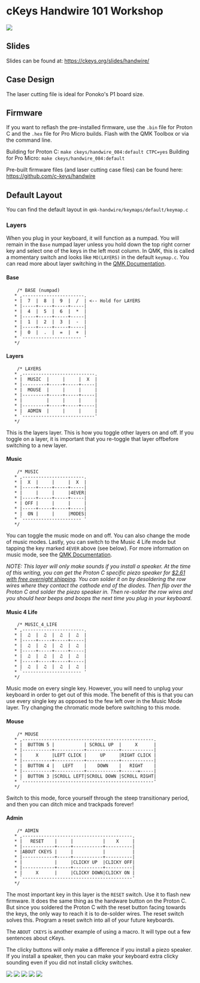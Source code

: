 # cKeys Handwire 101 Workshop

![](https://ckeys.org/images/proton-c-handwire-1.jpg)

## Slides

Slides can be found at: https://ckeys.org/slides/handwire/

## Case Design

The laser cutting file is ideal for Ponoko's P1 board size.

## Firmware

If you want to reflash the pre-installed firmware, use the `.bin` file for Proton C and the `.hex` file for Pro Micro builds. Flash with the QMK Toolbox or via the command line.

Building for Proton C: `make ckeys/handwire_084:default CTPC=yes`
Building for Pro Micro: `make ckeys/handwire_084:default`

Pre-built firmware files (and laser cutting case files) can be found here: https://github.com/c-keys/handwire

## Default Layout

You can find the default layout in `qmk-handwire/keymaps/default/keymap.c`

### Layers

When you plug in your keyboard, it will function as a numpad. You will remain in the `Base` numpad layer unless you hold down the top right corner key and select one of the keys in the left most column. In QMK, this is called a momentary switch and looks like `MO(LAYERS)` in the default `keymap.c`. You can read more about layer switching in the [QMK Documentation](https://beta.docs.qmk.fm/features/feature_advanced_keycodes#switching-and-toggling-layers).

#### Base
```
    /* BASE (numpad)
   * ,-----------------------.
   * |  7  |  8  |  9  |  /  | <-- Hold for LAYERS
   * |-----+-----+-----+-----|
   * |  4  |  5  |  6  |  *  |
   * |-----+-----+-----+-----|
   * |  1  |  2  |  3  |  -  |
   * |-----+-----+-----+-----|
   * |  0  |  .  |  =  |  +  |
   * `---------------------- '
   */
```

#### Layers

```
    /* LAYERS
   * ,---------------------------.
   * |  MUSIC  |     |     |  X  |
   * |---------+-----+-----+-----|
   * |  MOUSE  |     |     |     |
   * |---------+-----+-----+-----|
   * |         |     |     |     |
   * |---------+-----+-----+-----|
   * |  ADMIN  |     |     |     |
   * `---------------------------'
   */
```

This is the layers layer. This is how you toggle other layers on and off. If you toggle on a layer, it is important that you re-toggle that layer offbefore switching to a new layer.

#### Music

```
    /* MUSIC
   * ,-----------------------.
   * |  X  |     |     |  X  |
   * |-----+-----+-----+-----|
   * |     |     |     |4EVER|
   * |-----+-----+-----+-----|
   * | OFF |     |     |     |
   * |-----+-----+-----+-----|
   * |  ON |     |     |MODES|
   * `---------------------- '
   */
```

You can toggle the music mode on and off. You can also change the mode of music modes. Lastly, you can switch to the Music 4 Life mode but tapping the key marked `4EVER` above (see below). For more information on music mode, see the [QMK Documentation](https://beta.docs.qmk.fm/features/feature_audio).

_NOTE: This layer will only make sounds if you install a speaker. At the time of this writing, you can get the Proton C specific piezo speaker for [$2.61 with free overnight shipping](https://www.arrow.com/en/products/ast1109mltrq/mallory-sonalert-products). You can solder it on by desoldering the row wires where they contact the cathode end of the diodes. Then flip over the Proton C and solder the piezo speaker in. Then re-solder the row wires and you should hear beeps and boops the next time you plug in your keyboard._

#### Music 4 Life

```
    /* MUSIC_4_LIFE
   * ,-----------------------.
   * |  ♫  |  ♫  |  ♫  |  ♫  |
   * |-----+-----+-----+-----|
   * |  ♫  |  ♫  |  ♫  |  ♫  |
   * |-----+-----+-----+-----|
   * |  ♫  |  ♫  |  ♫  |  ♫  |
   * |-----+-----+-----+-----|
   * |  ♫  |  ♫  |  ♫  |  ♫  |
   * `---------------------- '
   */
```

Music mode on every single key. However, you will need to unplug your keyboard in order to get out of this mode. The benefit of this is that you can use every single key as opposed to the few left over in the Music Mode layer. Try changing the chromatic mode before switching to this mode.

#### Mouse

```
    /* MOUSE
   * ,-------------------------------------------------.
   * |  BUTTON 5 |           | SCROLL UP  |     X      |
   * |-----------+-----------+------------+------------|
   * |     X     |LEFT CLICK |     UP     |RIGHT CLICK |
   * |-----------+-----------+------------+------------|
   * |  BUTTON 4 |   LEFT    |    DOWN    |   RIGHT    |
   * |-----------+-----------+------------+------=-----|
   * |  BUTTON 3 |SCROLL LEFT|SCROLL DOWN |SCROLL RIGHT|
   * `-------------------------------------------------'
   */
```

Switch to this mode, force yourself through the steep transitionary period, and then you can ditch mice and trackpads forever!

#### Admin

```
    /* ADMIN
   * ,-----------------------------------------.
   * |   RESET    |     |           |    X     |
   * |------------+-----+-----------+----------|
   * |ABOUT CKEYS |     |           |          |
   * |------------+-----+-----------+----------|
   * |            |     |CLICKY UP  |CLICKY OFF|
   * |------------+-----+-----------+----------|
   * |     X      |     |CLICKY DOWN|CLICKY ON |
   * `-----------------------------------------'
   */
```

The most important key in this layer is the `RESET` switch. Use it to flash new firmware. It does the same thing as the hardware button on the Proton C. But since you soldered the Proton C with the reset button facing towards the keys, the only way to reach it is to de-solder wires. The reset switch solves this. Program a reset switch into all of your future keyboards.

The `ABOUT CKEYS` is another example of using a macro. It will type out a few sentences about cKeys.

The clicky buttons will only make a difference if you install a piezo speaker. If you install a speaker, then you can make your keyboard extra clicky sounding even if you did not install clicky switches.

![](https://ckeys.org/images/proton-c-handwire-2.jpg)
![](https://ckeys.org/images/proton-c-handwire-3.jpg)
![](https://ckeys.org/images/handwire-1.jpg)
![](https://ckeys.org/images/handwire-2.jpg)
![](https://ckeys.org/images/handwire-3.jpg)
